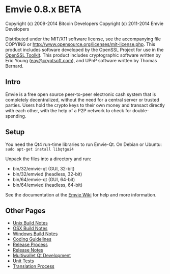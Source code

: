 Emvie 0.8.x BETA
====================

Copyright (c) 2009-2014 Bitcoin Developers
Copyright (c) 2011-2014 Emvie Developers

Distributed under the MIT/X11 software license, see the accompanying
file COPYING or http://www.opensource.org/licenses/mit-license.php.
This product includes software developed by the OpenSSL Project for use in the [OpenSSL Toolkit](http://www.openssl.org/). This product includes
cryptographic software written by Eric Young ([eay@cryptsoft.com](mailto:eay@cryptsoft.com)), and UPnP software written by Thomas Bernard.


Intro
---------------------
Emvie is a free open source peer-to-peer electronic cash system that is
completely decentralized, without the need for a central server or trusted
parties.  Users hold the crypto keys to their own money and transact directly
with each other, with the help of a P2P network to check for double-spending.


Setup
---------------------
You need the Qt4 run-time libraries to run Emvie-Qt. On Debian or Ubuntu:
	`sudo apt-get install libqtgui4`

Unpack the files into a directory and run:

- bin/32/emvie-qt (GUI, 32-bit)
- bin/32/emvied (headless, 32-bit)
- bin/64/emvie-qt (GUI, 64-bit)
- bin/64/emvied (headless, 64-bit)

See the documentation at the [Emvie Wiki](http://emvie.info)
for help and more information.


Other Pages
---------------------
- [Unix Build Notes](build-unix.md)
- [OSX Build Notes](build-osx.md)
- [Windows Build Notes](build-msw.md)
- [Coding Guidelines](coding.md)
- [Release Process](release-process.md)
- [Release Notes](release-notes.md)
- [Multiwallet Qt Development](multiwallet-qt.md)
- [Unit Tests](unit-tests.md)
- [Translation Process](translation_process.md)
